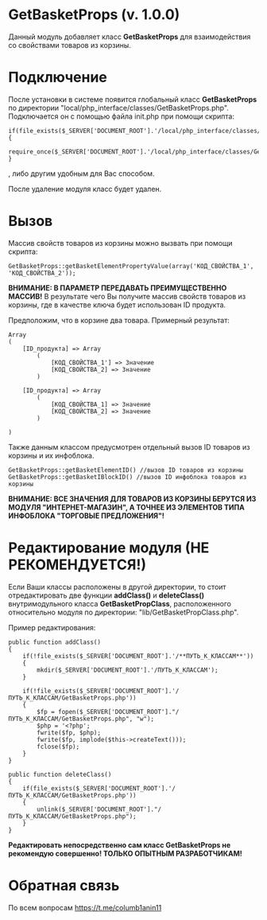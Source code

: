 # GetBasketProps (v. 1.0.0)
Данный модуль добавляет класс **GetBasketProps** для взаимодействия со свойствами товаров из корзины.

# Подключение
После установки в системе появится глобальный класс **GetBasketProps** по директории "local/php_interface/classes/GetBasketProps.php".
Подключается он с помощью файла init.php при помощи скрипта:

    if(file_exists($_SERVER['DOCUMENT_ROOT'].'/local/php_interface/classes/GetBasketProps.php'))
    {
        require_once($_SERVER['DOCUMENT_ROOT'].'/local/php_interface/classes/GetBasketProps.php');
    }

, либо другим удобным для Вас способом.

После удаление модуля класс будет удален.

# Вызов
Массив свойств товаров из корзины можно вызвать при помощи скрипта:

    GetBasketProps::getBasketElementPropertyValue(array('КОД_СВОЙСТВА_1', 'КОД_СВОЙСТВА_2'));

**ВНИМАНИЕ: В ПАРАМЕТР ПЕРЕДАВАТЬ ПРЕИМУЩЕСТВЕННО МАССИВ!**
В результате чего Вы получите массив свойств товаров из корзины, где в качестве ключа будет использован ID продукта.

Предположим, что в корзине два товара. Примерный результат:

    Array
    (
        [ID_продукта] => Array
            (
                [КОД_СВОЙСТВА_1'] => Значение
                [КОД_СВОЙСТВА_2] => Значение
            )

        [ID_продукта] => Array
            (
                [КОД_СВОЙСТВА_1] => Значение
                [КОД_СВОЙСТВА_2] => Значение
            )

    )

Также данным классом предусмотрен отдельный вызов ID товаров из корзины и их инфоблока.

    GetBasketProps::getBasketElementID() //вызов ID товаров из корзины
    GetBasketProps::getBasketIBlockID() //вызов ID инфоблока товаров из корзины

**ВНИМАНИЕ: ВСЕ ЗНАЧЕНИЯ ДЛЯ ТОВАРОВ ИЗ КОРЗИНЫ БЕРУТСЯ ИЗ МОДУЛЯ "ИНТЕРНЕТ-МАГАЗИН", А ТОЧНЕЕ ИЗ ЭЛЕМЕНТОВ ТИПА ИНФОБЛОКА "ТОРГОВЫЕ ПРЕДЛОЖЕНИЯ"!**

# Редактирование модуля (НЕ РЕКОМЕНДУЕТСЯ!)
Если Ваши классы расположены в другой директории, то стоит отредактировать две функции __addClass()__ и __deleteClass()__ внутримодульного класса **GetBasketPropClass**, расположенного относительно модуля по директории: "lib/GetBasketPropClass.php".

Пример редактирования:

    public function addClass()
    {
        if(!file_exists($_SERVER['DOCUMENT_ROOT'].'/**ПУТЬ_К_КЛАССАМ**'))
        {
            mkdir($_SERVER['DOCUMENT_ROOT'].'/ПУТЬ_К_КЛАССАМ');
        }

        if(!file_exists($_SERVER['DOCUMENT_ROOT'].'/ПУТЬ_К_КЛАССАМ/GetBasketProps.php'))
        {
            $fp = fopen($_SERVER['DOCUMENT_ROOT']."/ПУТЬ_К_КЛАССАМ/GetBasketProps.php", "w");
            $php = '<?php';
            fwrite($fp, $php);
            fwrite($fp, implode($this->createText()));
            fclose($fp);
        }
    }

    public function deleteClass()
    {
        if(file_exists($_SERVER['DOCUMENT_ROOT'].'/ПУТЬ_К_КЛАССАМ/GetBasketProps.php'))
        {
            unlink($_SERVER['DOCUMENT_ROOT']."/ПУТЬ_К_КЛАССАМ/GetBasketProps.php");
        }
    }

**Редактировать непосредственно сам класс GetBasketProps не рекомендую совершенно! ТОЛЬКО ОПЫТНЫМ РАЗРАБОТЧИКАМ!**

# Обратная связь
По всем вопросам https://t.me/columb1anin11
